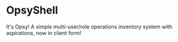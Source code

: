 # OpsyShell
It's Opsy! A simple multi-user/role operations inventory system with aspirations, now in client form!
